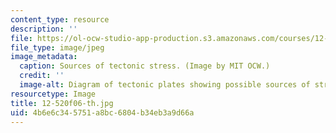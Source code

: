 ```yaml
---
content_type: resource
description: ''
file: https://ol-ocw-studio-app-production.s3.amazonaws.com/courses/12-520-geodynamics-fall-2006/4b6e6c345751a8bc6804b34eb3a9d66a_12-520f06-th.jpg
file_type: image/jpeg
image_metadata:
  caption: Sources of tectonic stress. (Image by MIT OCW.)
  credit: ''
  image-alt: Diagram of tectonic plates showing possible sources of stress.
resourcetype: Image
title: 12-520f06-th.jpg
uid: 4b6e6c34-5751-a8bc-6804-b34eb3a9d66a
---
```

